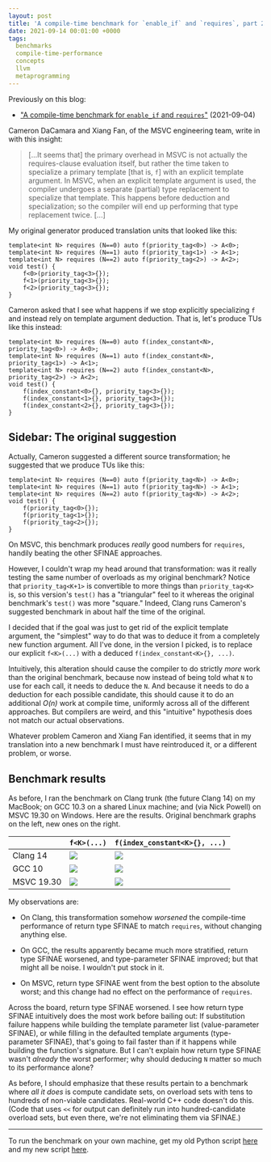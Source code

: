 ```yaml
---
layout: post
title: 'A compile-time benchmark for `enable_if` and `requires`, part 2'
date: 2021-09-14 00:01:00 +0000
tags:
  benchmarks
  compile-time-performance
  concepts
  llvm
  metaprogramming
---
```


Previously on this blog:

* ["A compile-time benchmark for `enable_if` and `requires`"](/blog/2021/09/04/enable-if-benchmark/) (2021-09-04)

Cameron DaCamara and Xiang Fan, of the MSVC engineering team, write in with this insight:

> [...It seems that] the primary overhead in MSVC is not actually the requires-clause
> evaluation itself, but rather the time taken to specialize a primary template [that is, `f`]
> with an explicit template argument.
> In MSVC, when an explicit template argument is used, the compiler undergoes a separate
> (partial) type replacement to specialize that template. This happens before deduction
> and specialization; so the compiler will end up performing that type replacement twice. [...]

My original generator produced translation units that looked like this:

    template<int N> requires (N==0) auto f(priority_tag<0>) -> A<0>;
    template<int N> requires (N==1) auto f(priority_tag<1>) -> A<1>;
    template<int N> requires (N==2) auto f(priority_tag<2>) -> A<2>;
    void test() {
        f<0>(priority_tag<3>{});
        f<1>(priority_tag<3>{});
        f<2>(priority_tag<3>{});
    }

Cameron asked that I see what happens if we stop explicitly specializing `f` and instead
rely on template argument deduction. That is, let's produce TUs like this instead:

    template<int N> requires (N==0) auto f(index_constant<N>, priority_tag<0>) -> A<0>;
    template<int N> requires (N==1) auto f(index_constant<N>, priority_tag<1>) -> A<1>;
    template<int N> requires (N==2) auto f(index_constant<N>, priority_tag<2>) -> A<2>;
    void test() {
        f(index_constant<0>{}, priority_tag<3>{});
        f(index_constant<1>{}, priority_tag<3>{});
        f(index_constant<2>{}, priority_tag<3>{});
    }


## Sidebar: The original suggestion

Actually, Cameron suggested a different source transformation; he
suggested that we produce TUs like this:

    template<int N> requires (N==0) auto f(priority_tag<N>) -> A<0>;
    template<int N> requires (N==1) auto f(priority_tag<N>) -> A<1>;
    template<int N> requires (N==2) auto f(priority_tag<N>) -> A<2>;
    void test() {
        f(priority_tag<0>{});
        f(priority_tag<1>{});
        f(priority_tag<2>{});
    }

On MSVC, this benchmark produces _really_ good numbers for `requires`,
handily beating the other SFINAE approaches.

However, I couldn't wrap my head around that transformation: was it
really testing the same number of overloads as my original benchmark?
Notice that `priority_tag<K+1>` is convertible to more things than
`priority_tag<K>` is, so this version's `test()` has a "triangular" feel
to it whereas the original benchmark's `test()` was more "square."
Indeed, Clang runs Cameron's suggested benchmark in about half the time
of the original.

I decided that if the goal was just to get rid of the explicit template argument,
the "simplest" way to do that was to deduce it from a completely new function
argument. All I've done, in the version I picked, is to replace our explicit
`f<K>(...)` with a deduced `f(index_constant<K>{}, ...)`.

Intuitively, this alteration should cause the compiler to do strictly _more_ work
than the original benchmark, because now instead of being told what `N` to use
for each call, it needs to deduce the `N`. And because it needs to do a deduction
for each possible candidate, this should cause it to do an additional _O(n)_ work
at compile time, uniformly across all of the different approaches. But compilers
are weird, and this "intuitive" hypothesis does not match our actual observations.

Whatever problem Cameron and Xiang Fan identified, it seems that in my translation
into a new benchmark I must have reintroduced it, or a different problem, or worse.


## Benchmark results

As before, I ran the benchmark on Clang trunk (the future Clang 14) on my MacBook;
on GCC 10.3 on a shared Linux machine; and (via Nick Powell) on MSVC 19.30 on
Windows. Here are the results. Original benchmark graphs on the left, new ones
on the right.

|            | `f<K>(...)` | `f(index_constant<K>{}, ...)` |
|------------|-------------|-------------------------------|
| Clang 14   | ![](/blog/images/2021-09-04-clang-results.png)     | ![](/blog/images/2021-09-14-clang-results.png)     |
| GCC 10     | ![](/blog/images/2021-09-04-gcc10-results.png)     | ![](/blog/images/2021-09-14-gcc10-results.png)     |
| MSVC 19.30 | ![](/blog/images/2021-09-04-msvc-results-nick.png) | ![](/blog/images/2021-09-14-msvc-results-nick.png) |

My observations are:

* On Clang, this transformation somehow _worsened_ the compile-time performance of return type SFINAE
    to match `requires`, without changing anything else.

* On GCC, the results apparently became much more stratified, return type SFINAE worsened,
    and type-parameter SFINAE improved; but that might all be noise. I wouldn't put stock in it.

* On MSVC, return type SFINAE went from the best option to the absolute worst; and this change
    had no effect on the performance of `requires`.

Across the board, return type SFINAE worsened. I see how return type SFINAE intuitively
does the most work before bailing out: If substitution failure happens while building the
template parameter list (value-parameter SFINAE), or while filling in the defaulted template
arguments (type-parameter SFINAE), that's going to fail faster than if it happens while
building the function's signature. But I can't explain how return type SFINAE wasn't _already_
the worst performer; why should deducing `N` matter so much to its performance alone?

As before, I should emphasize that these results pertain to a benchmark where
_all it does_ is compute candidate sets, on overload sets with tens to hundreds of non-viable
candidates. Real-world C++ code doesn't do this. (Code that uses `<<` for output can definitely
run into hundred-candidate overload sets, but even there, we're not eliminating them via SFINAE.)

----

To run the benchmark on your own machine, get my old Python script [here](/blog/code/2021-09-04-benchmark.py)
and my new script [here](/blog/code/2021-09-14-benchmark2.py).
